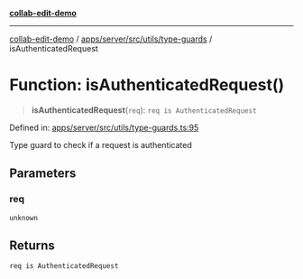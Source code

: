 [**collab-edit-demo**](../../../../../../README.md)

***

[collab-edit-demo](../../../../../../README.md) / [apps/server/src/utils/type-guards](../README.md) / isAuthenticatedRequest

# Function: isAuthenticatedRequest()

> **isAuthenticatedRequest**(`req`): `req is AuthenticatedRequest`

Defined in: [apps/server/src/utils/type-guards.ts:95](https://github.com/austyle-io/pub-sub-demo/blob/facd25f09850fc4e78e94ce267c52e173d869933/apps/server/src/utils/type-guards.ts#L95)

Type guard to check if a request is authenticated

## Parameters

### req

`unknown`

## Returns

`req is AuthenticatedRequest`
